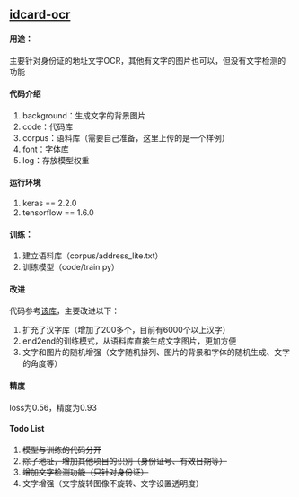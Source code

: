 ## [idcard-ocr](https://github.com/EliasCai/idcard-ocr )
#### 用途：
主要针对身份证的地址文字OCR，其他有文字的图片也可以，但没有文字检测的功能

#### 代码介绍
1. background：生成文字的背景图片
2. code：代码库
3. corpus：语料库（需要自己准备，这里上传的是一个样例）
4. font：字体库 
5. log：存放模型权重

#### 运行环境
1. keras == 2.2.0
2. tensorflow == 1.6.0

#### 训练：
1. 建立语料库（corpus/address_lite.txt）
2. 训练模型（code/train.py）

#### 改进
代码参考[该库](https://github.com/YCG09/chinese_ocr )，主要改进以下：
1. 扩充了汉字库（增加了200多个，目前有6000个以上汉字）
2. end2end的训练模式，从语料库直接生成文字图片，更加方便
3. 文字和图片的随机增强（文字随机排列、图片的背景和字体的随机生成、文字的角度等）

#### 精度
loss为0.56，精度为0.93

#### Todo List
1. ~~模型与训练的代码分开~~
2. ~~除了地址，增加其他项目的识别（身份证号、有效日期等）~~
3. ~~增加文字检测功能（只针对身份证）~~
4. 文字增强（文字旋转图像不旋转、文字设置透明度）
